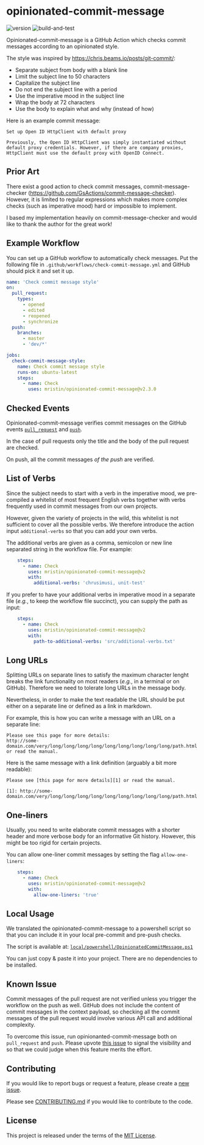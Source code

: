# opinionated-commit-message

![version](
https://img.shields.io/github/v/release/mristin/opinionated-commit-message?style=flat-square
)
![build-and-test](
https://github.com/mristin/opinionated-commit-message/workflows/build-and-test/badge.svg?branch=master
)

Opinionated-commit-message is a GitHub Action which checks commit messages 
according to an opinionated style.

The style was inspired by https://chris.beams.io/posts/git-commit/:

* Separate subject from body with a blank line
* Limit the subject line to 50 characters
* Capitalize the subject line
* Do not end the subject line with a period
* Use the imperative mood in the subject line
* Wrap the body at 72 characters
* Use the body to explain what and why (instead of how)

Here is an example commit message:

```
Set up Open ID HttpClient with default proxy

Previously, the Open ID HttpClient was simply instantiated without 
default proxy credentials. However, if there are company proxies,
HttpClient must use the default proxy with OpenID Connect.
```

## Prior Art

There exist a good action to check commit messages, commit-message-checker 
(https://github.com/GsActions/commit-message-checker). However, it is limited 
to regular expressions which makes more complex checks (such as imperative mood) 
hard or impossible to implement.

I based my implementation heavily on commit-message-checker and would like to 
thank the author for the great work!

## Example Workflow

You can set up a GitHub workflow to automatically check messages. 
Put the following file in `.github/workflows/check-commit-message.yml` and 
GitHub should pick it and set it up.

```yml
name: 'Check commit message style'
on:
  pull_request:
    types:
      - opened
      - edited
      - reopened
      - synchronize
  push:
    branches:
      - master
      - 'dev/*'

jobs:
  check-commit-message-style:
    name: Check commit message style
    runs-on: ubuntu-latest
    steps:
      - name: Check
        uses: mristin/opinionated-commit-message@v2.3.0
```

## Checked Events

Opinionated-commit-message verifies commit messages on the GitHub events
[`pull_request`](
https://docs.github.com/en/actions/reference/events-that-trigger-workflows#pull_request
) and [`push`](
https://docs.github.com/en/actions/reference/events-that-trigger-workflows#push
).

In the case of pull requests only the title and the body of the pull request
are checked. 

On push, all the commit messages *of the push* are verified.

## List of Verbs

Since the subject needs to start with a verb in the imperative mood, we 
pre-compiled a whitelist of most frequent English verbs together with verbs 
frequently used in commit messages from our own projects.

However, given the variety of projects in the wild, this whitelist is not
sufficient to cover all the possible verbs. We therefore introduce the action
input `additional-verbs` so that you can add your own verbs.

The additional verbs are given as a comma, semicolon or new line separated 
string in the workflow file. For example:

```yaml
    steps:
      - name: Check
        uses: mristin/opinionated-commit-message@v2
        with:
          additional-verbs: 'chrusimusi, unit-test'
```

If you prefer to have your additional verbs in imperative mood in a separate
file (*e.g.*, to keep the workflow file succinct), you can supply the path
as input:

```yaml
    steps:
      - name: Check
        uses: mristin/opinionated-commit-message@v2
        with:
          path-to-additional-verbs: 'src/additional-verbs.txt'
```

## Long URLs

Splitting URLs on separate lines to satisfy the maximum character lenght 
breaks the link functionality on most readers
(*e.g.*, in a terminal or on GitHub). Therefore we need to tolerate long URLs
in the message body. 

Nevertheless, in order to make the text readable the URL should be put either on 
a separate line or defined as a link in markdown. 

For example, this is how you can write a message with an URL on a separate line:

```
Please see this page for more details:
http://some-domain.com/very/long/long/long/long/long/long/long/long/long/path.html
or read the manual.
```

Here is the same message with a link definition (arguably a bit more readable):

```
Please see [this page for more details][1] or read the manual.

[1]: http://some-domain.com/very/long/long/long/long/long/long/long/long/long/path.html
```

## One-liners

Usually, you need to write elaborate commit messages with a shorter header
and more verbose body for an informative Git history. However, this might be
too rigid for certain projects.

You can allow one-liner commit messages by setting the flag `allow-one-liners`:

```yaml
    steps:
      - name: Check
        uses: mristin/opinionated-commit-message@v2
        with:
          allow-one-liners: 'true'
```

## Local Usage

We translated the opinionated-commit-message to a powershell script so that
you can include it in your local pre-commit and pre-push checks.

The script is available at: [`local/powershell/OpinionatedCommitMessage.ps1`](
local/powershell/OpinionatedCommitMessage.ps1
)

You can just copy & paste it into your project. There are no dependencies
to be installed.

## Known Issue

Commit messages of the pull request are not verified unless you trigger the 
workflow on the push as well. GitHub does not include the content of commit 
messages in the context payload, so checking all the commit messages of 
the pull request would involve various API call and additional complexity.

To overcome this issue, run opinionanted-commit-message both on `pull_request`
and `push`. Please upvote [this issue](
https://github.com/mristin/opinionated-commit-message/issues/28
) to signal the visibility and so that we could judge when this feature merits 
the effort.

## Contributing

If you would like to report bugs or request a feature, please create 
a [new issue](https://github.com/mristin/opinionated-commit-message/issues/new).

Please see [CONTRIBUTING.md](CONTRIBUTING.md) if you
would like to contribute to the code.

## License

This project is released under the terms of the [MIT License](LICENSE).
